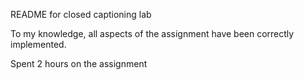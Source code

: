 README for closed captioning lab


To my knowledge, all aspects of the assignment have been correctly implemented.

Spent 2 hours on the assignment


